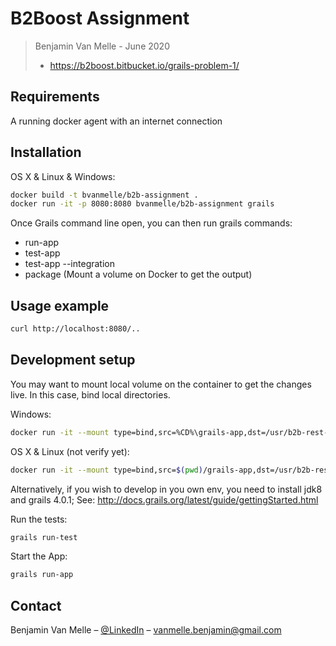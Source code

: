 # B2Boost Assignment 
> Benjamin Van Melle - June 2020
> - https://b2boost.bitbucket.io/grails-problem-1/

## Requirements

A running docker agent with an internet connection

## Installation

OS X & Linux & Windows:
```sh
docker build -t bvanmelle/b2b-assignment .
docker run -it -p 8080:8080 bvanmelle/b2b-assignment grails
```
Once Grails command line open, you can then run grails commands:
- run-app
- test-app	
- test-app --integration
- package (Mount a volume on Docker to get the output)

## Usage example

```sh
curl http://localhost:8080/..
```

## Development setup

You may want to mount local volume on the container to get the changes live. In this case, bind local directories.

Windows:
```sh
docker run -it --mount type=bind,src=%CD%\grails-app,dst=/usr/b2b-rest-app/grails-app --mount type=bind,src=%CD%\src,dst=/usr/b2b-rest-app/src -p 8080:8080 bvanmelle/b2b-assignment grails
```
OS X & Linux (not verify yet):
```sh
docker run -it --mount type=bind,src=$(pwd)/grails-app,dst=/usr/b2b-rest-app/grails-app --mount type=bind,src=$(pwd)/src,dst=/usr/b2b-rest-app/src -p 8080:8080 bvanmelle/b2b-assignment grails
```

Alternatively, if you wish to develop in you own env, you need to install jdk8 and grails 4.0.1; 
See: http://docs.grails.org/latest/guide/gettingStarted.html

Run the tests:
```sh
grails run-test
```
Start the App:
```sh
grails run-app
```

## Contact

Benjamin Van Melle – [@LinkedIn](https://www.linkedin.com/in/benjaminvm/) – vanmelle.benjamin@gmail.com

